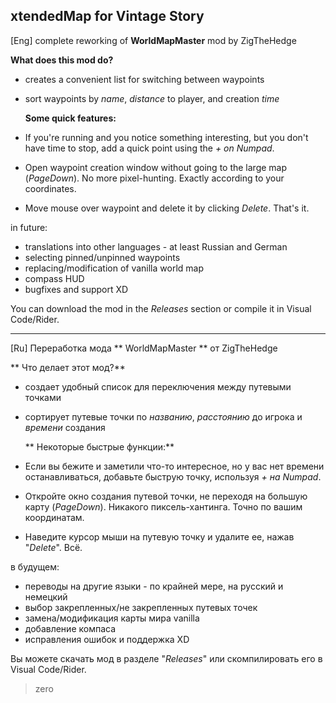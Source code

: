 ## xtendedMap for Vintage Story
[Eng]
complete reworking of **WorldMapMaster** mod by ZigTheHedge

**What does this mod do?**
- creates a convenient list for switching between waypoints
- sort waypoints by *name*, *distance* to player, and creation *time*

  **Some quick features:**
- If you're running and you notice something interesting, but you don't have time to stop, add a quick point using the *+ on Numpad*.
- Open waypoint creation window without going to the large map (_PageDown_). No more pixel-hunting. Exactly according to your coordinates.
- Move mouse over waypoint and delete it by clicking _Delete_. That's it.

in future:
- translations into other languages - at least Russian and German
- selecting pinned/unpinned waypoints
- replacing/modification of vanilla world map
- compass HUD
- bugfixes and support XD

You can download the mod in the _Releases_ section or compile it in Visual Code/Rider.

-----------------------------------
[Ru]
Переработка мода ** WorldMapMaster ** от ZigTheHedge

** Что делает этот мод?**
- создает удобный список для переключения между путевыми точками
- сортирует путевые точки по _названию_, _расстоянию_ до игрока и _времени_ создания

  ** Некоторые быстрые функции:**
- Если вы бежите и заметили что-то интересное, но у вас нет времени останавливаться, добавьте быструю точку, используя *+ на Numpad*.
- Откройте окно создания путевой точки, не переходя на большую карту (_PageDown_). Никакого пиксель-хантинга. Точно по вашим координатам.
- Наведите курсор мыши на путевую точку и удалите ее, нажав "_Delete_". Всё.

в будущем:
- переводы на другие языки - по крайней мере, на русский и немецкий
- выбор закрепленных/не закрепленных путевых точек
- замена/модификация карты мира vanilla
- добавление компаса
- исправления ошибок и поддержка XD

Вы можете скачать мод в разделе "_Releases_" или скомпилировать его в Visual Code/Rider.

> zero

